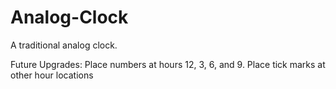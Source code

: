 # Analog-Clock
A traditional analog clock.

Future Upgrades:
Place numbers at hours 12, 3, 6, and 9.
Place tick marks at other hour locations
